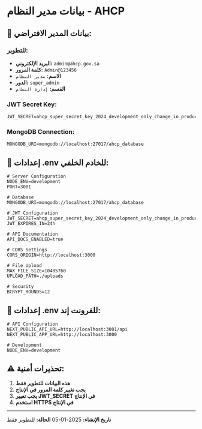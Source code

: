 # بيانات مدير النظام - AHCP

## 👤 **بيانات المدير الافتراضي:**

### **للتطوير:**
- **البريد الإلكتروني:** `admin@ahcp.gov.sa`
- **كلمة المرور:** `Admin@123456`
- **الاسم:** `مدير النظام`
- **الدور:** `super_admin`
- **القسم:** `إدارة النظام`

### **JWT Secret Key:**
```
JWT_SECRET=ahcp_super_secret_key_2024_development_only_change_in_production_123456789
```

### **MongoDB Connection:**
```
MONGODB_URI=mongodb://localhost:27017/ahcp_database
```

## 🔧 **إعدادات .env للخادم الخلفي:**

```env
# Server Configuration
NODE_ENV=development
PORT=3001

# Database
MONGODB_URI=mongodb://localhost:27017/ahcp_database

# JWT Configuration
JWT_SECRET=ahcp_super_secret_key_2024_development_only_change_in_production_123456789
JWT_EXPIRES_IN=24h

# API Documentation
API_DOCS_ENABLED=true

# CORS Settings
CORS_ORIGIN=http://localhost:3000

# File Upload
MAX_FILE_SIZE=10485760
UPLOAD_PATH=./uploads

# Security
BCRYPT_ROUNDS=12
```

## 🔧 **إعدادات .env للفرونت إند:**

```env
# API Configuration
NEXT_PUBLIC_API_URL=http://localhost:3001/api
NEXT_PUBLIC_APP_URL=http://localhost:3000

# Development
NODE_ENV=development
```

## ⚠️ **تحذيرات أمنية:**

1. **هذه البيانات للتطوير فقط**
2. **يجب تغيير كلمة المرور في الإنتاج**
3. **يجب تغيير JWT_SECRET في الإنتاج**
4. **استخدم HTTPS في الإنتاج**

---
**تاريخ الإنشاء:** 2025-01-05
**الحالة:** للتطوير فقط
